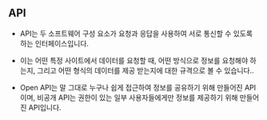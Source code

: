 ## API

- API는 두 소프트웨어 구성 요소가 요청과 응답을 사용하여 서로 통신할 수 있도록 하는 인터페이스입니다.

- 이는 어떤 특정 사이트에서 데이터를 요청할 때, 어떤 방식으로 정보를 요청해야 하는지, 그리고 어떤 형식의 데이터를 제공 받는지에 대한 규격으로 볼 수 있습니다..

- Open API는 말 그대로 누구나 쉽게 접근하여 정보를 공유하기 위해 만들어진 API이며,
  비공개 API는 권한이 있는 일부 사용자들에게만 정보를 제공하기 위해 만들어진 API입니다.